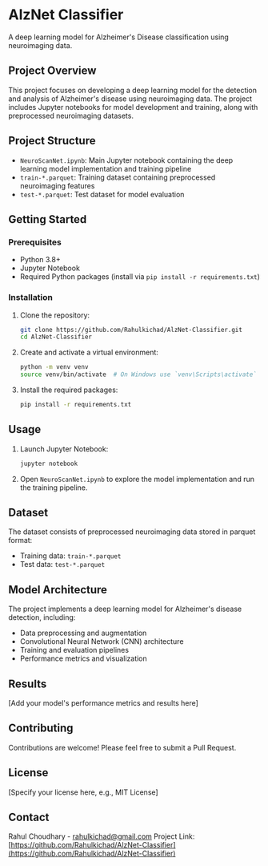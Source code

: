 # AlzNet Classifier

A deep learning model for Alzheimer's Disease classification using neuroimaging data.

## Project Overview
This project focuses on developing a deep learning model for the detection and analysis of Alzheimer's disease using neuroimaging data. The project includes Jupyter notebooks for model development and training, along with preprocessed neuroimaging datasets.

## Project Structure
- `NeuroScanNet.ipynb`: Main Jupyter notebook containing the deep learning model implementation and training pipeline
- `train-*.parquet`: Training dataset containing preprocessed neuroimaging features
- `test-*.parquet`: Test dataset for model evaluation

## Getting Started

### Prerequisites
- Python 3.8+
- Jupyter Notebook
- Required Python packages (install via `pip install -r requirements.txt`)

### Installation
1. Clone the repository:
   ```bash
   git clone https://github.com/Rahulkichad/AlzNet-Classifier.git
   cd AlzNet-Classifier
   ```

2. Create and activate a virtual environment:
   ```bash
   python -m venv venv
   source venv/bin/activate  # On Windows use `venv\Scripts\activate`
   ```

3. Install the required packages:
   ```bash
   pip install -r requirements.txt
   ```

## Usage
1. Launch Jupyter Notebook:
   ```bash
   jupyter notebook
   ```

2. Open `NeuroScanNet.ipynb` to explore the model implementation and run the training pipeline.

## Dataset
The dataset consists of preprocessed neuroimaging data stored in parquet format:
- Training data: `train-*.parquet`
- Test data: `test-*.parquet`

## Model Architecture
The project implements a deep learning model for Alzheimer's disease detection, including:
- Data preprocessing and augmentation
- Convolutional Neural Network (CNN) architecture
- Training and evaluation pipelines
- Performance metrics and visualization

## Results
[Add your model's performance metrics and results here]

## Contributing
Contributions are welcome! Please feel free to submit a Pull Request.

## License
[Specify your license here, e.g., MIT License]

## Contact
Rahul Choudhary - rahulkichad@gmail.com
Project Link: [https://github.com/Rahulkichad/AlzNet-Classifier](https://github.com/Rahulkichad/AlzNet-Classifier)
